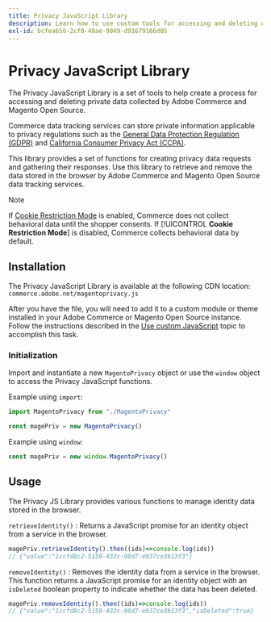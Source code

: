 ```yaml
---
title: Privacy JavaScript Library
description: Learn how to use custom tools for accessing and deleting customer personal information collected by Adobe Commerce and Magento Open Source.
exl-id: bcfea656-2cf0-48ae-9049-d91679166d05
---
```

<!-- TODO: Remove this topic and redirect to the adobe-privacy-javascript-library.md when the Adobe privacy library has been integrated with Commerce. -->

# Privacy JavaScript Library

The Privacy JavaScript Library is a set of tools to help create a process for accessing and deleting private data collected by Adobe Commerce and Magento Open Source.

Commerce data tracking services can store private information applicable to privacy regulations such as the [General Data Protection Regulation (GDPR)](gdpr.md) and [California Consumer Privacy Act (CCPA)](ccpa.md).

This library provides a set of functions for creating privacy data requests and gathering their responses. Use this library to retrieve and remove the data stored in the browser by Adobe Commerce and Magento Open Source data tracking services.

>[!NOTE]
>
>If [Cookie Restriction Mode](https://experienceleague.adobe.com/docs/commerce-admin/start/compliance/privacy/compliance-cookie-law.html) is enabled, Commerce does not collect behavioral data until the shopper consents. If [!UICONTROL **Cookie Restriction Mode**] is disabled, Commerce collects behavioral data by default.

## Installation

The Privacy JavaScript Library is available at the following CDN location: `commerce.adobe.net/magentoprivacy.js`

After you have the file, you will need to add it to a custom module or theme installed in your Adobe Commerce or Magento Open Source instance. Follow the instructions described in the [Use custom JavaScript](https://developer.adobe.com/commerce/frontend-core/javascript/custom/) topic to accomplish this task.

### Initialization

Import and instantiate a new `MagentoPrivacy` object or use the `window` object to access the Privacy JavaScript functions.

Example using `import`:

```js
import MagentoPrivacy from "./MagentoPrivacy"

const magePriv = new MagentoPrivacy()
```

Example using `window`:

```js
const magePriv = new window.MagentoPrivacy()
```

## Usage

The Privacy JS Library provides various functions to manage identity data stored in the browser.

`retrieveIdentity()`
: Returns a JavaScript promise for an identity object from a service in the browser.

  ```js
  magePriv.retrieveIdentity().then((ids)=>console.log(ids))
  // {"value":"1ccfd8c2-5159-433c-98d7-e937ce3b13f3"}
  ```

`removeIdentity()`
: Removes the identity data from a service in the browser.
  This function returns a JavaScript promise for an identity object with an `isDeleted` boolean property to indicate whether the data has been deleted.

  ```js
  magePriv.removeIdentity().then((ids)=>console.log(ids))
  // {"value":"1ccfd8c2-5159-433c-98d7-e937ce3b13f3","isDeleted":true}
  ```
